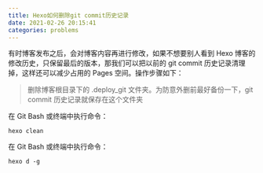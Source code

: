 ```yaml
---
title: Hexo如何删除git commit历史记录
date: 2021-02-26 20:15:41
categories: problems
---
```


有时博客发布之后，会对博客内容再进行修改，如果不想要别人看到 Hexo 博客的修<!--more-->改历史，只保留最后的版本，那我们可以把以前的 git commit 历史记录清理掉，这样还可以减少占用的 Pages 空间。操作步骤如下：



> 删除博客根目录下的 .deploy_git 文件夹。为防意外删前最好备份一下，git commit 历史记录就保存在这个文件夹

在 Git Bash 或终端中执行命令：

```
hexo clean
```

在 Git Bash 或终端中执行命令：

```
hexo d -g
```